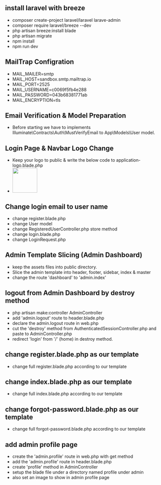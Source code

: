 ## install laravel with breeze
- composer create-project laravel/laravel larave-admin
- composer require laravel/breeze --dev
- php artisan breeze:install blade
- php artisan migrate
- npm install
- npm run dev

## MailTrap Configration
- MAIL_MAILER=smtp
- MAIL_HOST=sandbox.smtp.mailtrap.io
- MAIL_PORT=2525
- MAIL_USERNAME=c0069f5fb4e288
- MAIL_PASSWORD=043b68381771ab
- MAIL_ENCRYPTION=tls

## Email Verification & Model Preparation
- Before starting we have to implements Illuminate\Contracts\Auth\MustVerifyEmail to App\Models\User model.

## Login Page & Navbar Logo Change
- Keep your logo to public & write the below code to application-logo.blade.php
- <img src="{{ asset('logo/logo.png') }}" width="80" height="80">

## Change login email to user name
- change register.blade.php
- change User model
- change RegisteredUserController.php store method
- change login.blade.php
- change LoginRequest.php

## Admin Template Slicing (Admin Dashboard)
- keep the assets files into public directory.
- Slice the admin template into header, footer, sidebar, index & master
- change the route 'dashboard' to 'admin.index'

## logout from Admin Dashboard by destroy method
- php artisan make:controller AdminController
- add 'admin.logout' route to header.blade.php 
- declare the admin.logout route in web.php
- cut the 'destroy' method from AuthenticatedSessionController.php and paste to AdminController.php
- redirect 'login' from '/' (home) in destroy method.

## change register.blade.php as our template
- change full register.blade.php according to our template

## change index.blade.php as our template
- change full index.blade.php according to our template
## change forgot-password.blade.php as our template
- change full forgot-password.blade.php according to our template

## add admin profile page
- create the 'admin.profile' route in web.php with get method
- add the 'admin.profile' route in header.blade.php
- create 'profile' method in AdminController
- setup the blade file under a directory named profile under admin
- also set an image to show in admin profile page
